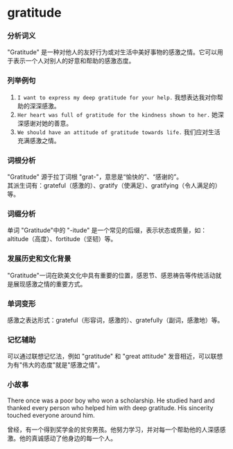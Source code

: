 # gratitude

### 分析词义

  

"Gratitude" 是一种对他人的友好行为或对生活中美好事物的感激之情。它可以用于表示一个人对别人的好意和帮助的感激态度。

  

### 列举例句

  

1.  `I want to express my deep gratitude for your help.` 我想表达我对你帮助的深深感激。
2.  `Her heart was full of gratitude for the kindness shown to her.` 她深深感谢对她的善意。
3.  `We should have an attitude of gratitude towards life.` 我们应对生活充满感激之情。

  

### 词根分析

  

"Gratitude" 源于拉丁词根 "grat-"，意思是“愉快的”、“感谢的”。  
其派生词有：grateful（感激的）、gratify（使满足）、gratifying（令人满足的）等。

  

### 词缀分析

  

单词 "Gratitude"中的 "-itude" 是一个常见的后缀，表示状态或质量，如：altitude（高度）、fortitude（坚韧）等。

  

### 发展历史和文化背景

  

"Gratitude"一词在欧美文化中具有重要的位置，感恩节、感恩祷告等传统活动就是展现感激之情的重要方式。

  

### 单词变形

  

感激之表达形式：grateful（形容词，感激的）、gratefully（副词，感激地）等。

  

### 记忆辅助

  

可以通过联想记忆法，例如 "gratitude" 和 "great attitude" 发音相近，可以联想为有"伟大的态度"就是"感激之情"。

  

### 小故事

  

There once was a poor boy who won a scholarship. He studied hard and thanked every person who helped him with deep gratitude. His sincerity touched everyone around him.

  

曾经，有一个得到奖学金的贫穷男孩。他努力学习，并对每一个帮助他的人深感感激。他的真诚感动了他身边的每一个人。
